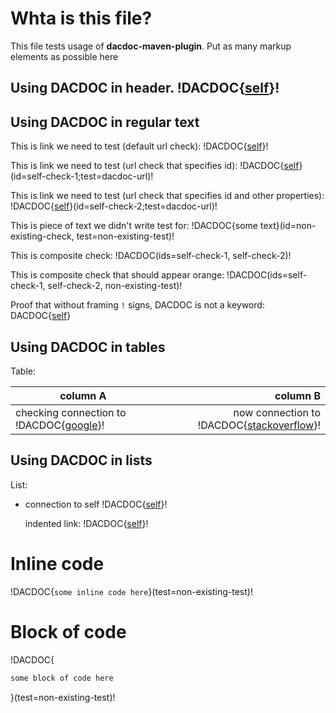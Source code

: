 # Whta is this file?
This file tests usage of **dacdoc-maven-plugin**. 
Put as many markup elements as possible here

## Using DACDOC in header. !DACDOC{[self](./README.md)}!

## Using DACDOC in regular text
This is link we need to test (default url check): !DACDOC{[self](./README.md)}!

This is link we need to test (url check that specifies id): !DACDOC{[self](./README.md)}(id=self-check-1;test=dacdoc-url)!

This is link we need to test (url check that specifies id and other properties): !DACDOC{[self](./README.md)}(id=self-check-2;test=dacdoc-url)!

This is piece of text we didn't write test for: !DACDOC{some text}(id=non-existing-check, test=non-existing-test)!

This is composite check: !DACDOC(ids=self-check-1, self-check-2)!

This is composite check that should appear orange: !DACDOC(ids=self-check-1, self-check-2, non-existing-test)!

Proof that without framing `!` signs, DACDOC is not a keyword: DACDOC{[self](./README.md)}

## Using DACDOC in tables
Table:

| column A      | column B |
| ------------- | -----:|
| checking connection to !DACDOC{[google](https://www.google.com)}!      | now connection to !DACDOC{[stackoverflow](https://stackoverflow.com)}! |

## Using DACDOC in lists
List:
* connection to self !DACDOC{[self](./README.md)}!

  indented link: !DACDOC{[self](./README.md)}!
    
# Inline code
!DACDOC{`some inline code here`}(test=non-existing-test)!


# Block of code
!DACDOC{
```java
some block of code here
```
}(test=non-existing-test)!
